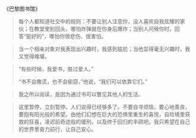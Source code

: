《巴黎图书馆》

> 每个人都知道社交中的规则：不要让别人注意你，没人喜欢自我炫耀的家伙；在教堂里别回头，哪怕炸弹就在你身后爆炸；当别人问候你时，回答“挺好的”，哪怕你很悲伤、很害怕。

> 当一个相亲对象对我表现出兴趣时，我感到尴尬；当他显得毫无兴趣时，我又觉得难堪。

> “有些时候，我爱书，胜过爱人。”
>
> “书不会撒谎，也不会偷窃，”他说，“我们可以依靠它们。”

> 我之所以阅读，是因为通过书可以瞥见其他人的生活。

> 这里暂停，立刻暂停。人们说得已经够多了。不要自寻烦恼，要心地善良，要抱有阳光般的希望。由他们幻想在巨大的恐惧里重生的喜悦，自险境里获救的狂喜，凌迟前奇迹般的缓刑，以及终于回归的丰硕吧。我只希望在自己的世界里奋力前行，让自己安心。
